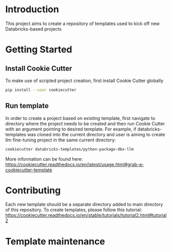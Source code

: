 # Introduction 
This project aims to create a repository of templates used to kick off new Databricks-based projects  

# Getting Started
## Install Cookie Cutter
To make use of scripted project creation, first install Cookie Cutter globally
```bash
pip install --user cookiecutter
```

## Run template
In order to create a project based on existing template, first navigate to directory where the project needs to be created
and then run Cookie Cutter with an argument pointing to desired template.
For example, if databricks-templates was cloned into the current directory and user is aiming to create llm fine-tuning project in
the same current directory:
```bash
cookiecutter databricks-templates/python-package-dbx-llm
```

More information can be found here: https://cookiecutter.readthedocs.io/en/latest/usage.html#grab-a-cookiecutter-template

# Contributing
Each new template should be a separate directory added to main directory of this repository.
To create templates, please follow this tutorial: https://cookiecutter.readthedocs.io/en/stable/tutorials/tutorial2.html#tutorial2

# Template maintenance

